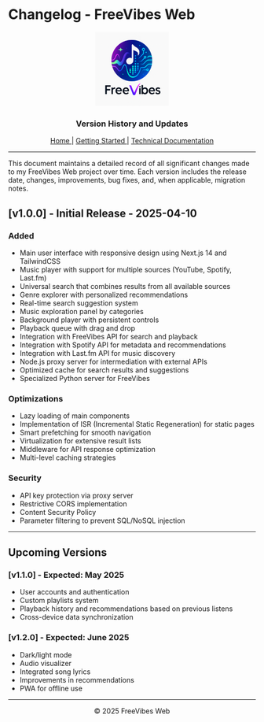 # Changelog - FreeVibes Web

<div align="center">
  <img src="../../public/logo.png" alt="FreeVibes Web Logo" width="150" />
  <h3>Version History and Updates</h3>
</div>

<div align="center">
  
  [ Home ](../../README.md) | [ Getting Started ](README.md) | [ Technical Documentation ](TECHNICAL.md)
  
</div>

---

This document maintains a detailed record of all significant changes made to my FreeVibes Web project over time. Each version includes the release date, changes, improvements, bug fixes, and, when applicable, migration notes.

## [v1.0.0] - Initial Release - 2025-04-10

### Added
- Main user interface with responsive design using Next.js 14 and TailwindCSS
- Music player with support for multiple sources (YouTube, Spotify, Last.fm)
- Universal search that combines results from all available sources
- Genre explorer with personalized recommendations
- Real-time search suggestion system
- Music exploration panel by categories
- Background player with persistent controls
- Playback queue with drag and drop
- Integration with FreeVibes API for search and playback
- Integration with Spotify API for metadata and recommendations
- Integration with Last.fm API for music discovery
- Node.js proxy server for intermediation with external APIs
- Optimized cache for search results and suggestions
- Specialized Python server for FreeVibes

### Optimizations
- Lazy loading of main components
- Implementation of ISR (Incremental Static Regeneration) for static pages
- Smart prefetching for smooth navigation
- Virtualization for extensive result lists
- Middleware for API response optimization
- Multi-level caching strategies

### Security
- API key protection via proxy server
- Restrictive CORS implementation
- Content Security Policy
- Parameter filtering to prevent SQL/NoSQL injection

---

## Upcoming Versions

### [v1.1.0] - Expected: May 2025
- User accounts and authentication
- Custom playlists system
- Playback history and recommendations based on previous listens
- Cross-device data synchronization

### [v1.2.0] - Expected: June 2025
- Dark/light mode
- Audio visualizer
- Integrated song lyrics
- Improvements in recommendations
- PWA for offline use

---

<div align="center">
  <p>© 2025 FreeVibes Web</p>
</div> 